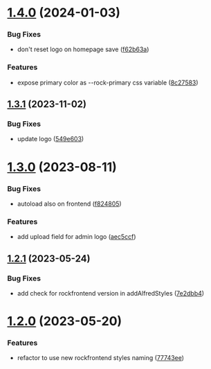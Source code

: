 # [1.4.0](https://github.com/baumrock/AdminStyleRock/compare/v1.3.1...v1.4.0) (2024-01-03)


### Bug Fixes

* don't reset logo on homepage save ([f62b63a](https://github.com/baumrock/AdminStyleRock/commit/f62b63aea76366a0c8c6639c3b68a999582f58c1))


### Features

* expose primary color as --rock-primary css variable ([8c27583](https://github.com/baumrock/AdminStyleRock/commit/8c275839043f9c8dcc33046b4dbe9337f6ae7f54))



## [1.3.1](https://github.com/baumrock/AdminStyleRock/compare/v1.3.0...v1.3.1) (2023-11-02)


### Bug Fixes

* update logo ([549e603](https://github.com/baumrock/AdminStyleRock/commit/549e603b62d8c0418d0f51c6f1eb7f0a6a99bb9e))



# [1.3.0](https://github.com/baumrock/AdminStyleRock/compare/v1.2.1...v1.3.0) (2023-08-11)


### Bug Fixes

* autoload also on frontend ([f824805](https://github.com/baumrock/AdminStyleRock/commit/f824805e1ad2c8326bb5d2d4cd2862defa728c2b))


### Features

* add upload field for admin logo ([aec5ccf](https://github.com/baumrock/AdminStyleRock/commit/aec5ccf87e2d2f10a9f4fa881e554e48369a6f23))



## [1.2.1](https://github.com/baumrock/AdminStyleRock/compare/v1.2.0...v1.2.1) (2023-05-24)


### Bug Fixes

* add check for rockfrontend version in addAlfredStyles ([7e2dbb4](https://github.com/baumrock/AdminStyleRock/commit/7e2dbb4d1ad23e8d69b93a6e03ff367d54cb8a90))



# [1.2.0](https://github.com/baumrock/AdminStyleRock/compare/v1.1.0...v1.2.0) (2023-05-20)


### Features

* refactor to use new rockfrontend styles naming ([77743ee](https://github.com/baumrock/AdminStyleRock/commit/77743eee2d402231b1e612f54bcd219503ff48f3))



